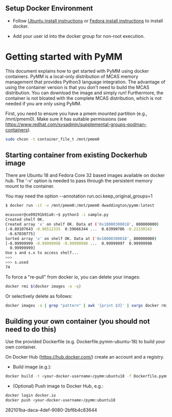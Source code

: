 ## Setup Docker Environment

- Follow [Ubuntu install instructions](https://docs.docker.com/install/linux/docker-ce/ubuntu/) 
or [Fedora install instructions](https://docs.docker.com/engine/install/fedora/) to install docker.

- Add your user id into the docker group for non-root execution.

# Getting started with PyMM

This document explains how to get started with PyMM using docker containers.  PyMM is a local-only
distribution of MCAS memory management that provides Python3 language integration. The advantage
of using the container version is that you don't need to build the MCAS distribution.  You
can download the image and simply run!  Furthermore, the container is not bloated with the
complete MCAS distribution, which is not needed if you are only using PyMM.

First, you need to ensure you have a pmem mounted partition (e.g., /mnt/pmem0).  Make
sure it has suitable permissions (see https://www.redhat.com/sysadmin/supplemental-groups-podman-containers).

```bash
sudo chcon -t container_file_t /mnt/pmem0
```

## Starting container from existing Dockerhub image

There are Ubuntu 18 and Fedora Core 32 based images available on docker hub.  The '-v' option
is needed to pass through the persistent memory mount to the container.

You may need the option --annotation run.oci.keep_original_groups=1

```bash
$ docker run -it -v /mnt/pmem0:/mnt/pmem0 dwaddington/pymm:latest

mcasuser@ce09291b91a0:~$ python3 -i sample.py 
Created shelf OK.
Created array 'x' on shelf OK. Data at ('0x10000300018', 800000000)
[-0.89107643 -0.96512335  0.59666344 ...  0.63990706 -0.21330142
 -0.67030775]
Sorted array 'x' on shelf OK. Data at ('0x10000300018', 800000000)
[-0.99999999 -0.99999998 -0.99999998 ...  0.99999997  0.99999998
  0.99999999]
Use s and s.x to access shelf...
>>> 
>>> s.used
74
```

To force a "re-pull" from docker io, you can delete your images:

```bash
docker rmi $(docker images -a -q)
```

Or selectively delete as follows:
```bash
docker images -a | grep "pattern" | awk '{print $3}' | xargs docker rmi
```

## Building your own container (you should not need to do this)

Use the provided Dockerfile (e.g. Dockerfile.pymm-ubuntu-18) to build your own container.

On Docker Hub (https://hub.docker.com/) create an account and a registry.

- Build image (e.g.):
```bash
docker build -t <your-docker-username>/pymm:ubuntu18 -f Dockerfile.pymm-ubuntu-18 .
```

- (Optional) Push image to Docker Hub, e.g.:

```bash
docker login docker.io
docker push <your-docker-username>/pymm:ubuntu18
```
282101ba-daca-4def-9080-2bf6b4c83644
